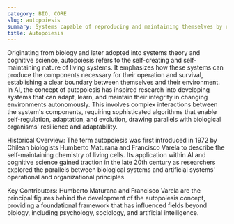 ```yaml
---
category: BIO, CORE
slug: autopoiesis
summary: Systems capable of reproducing and maintaining themselves by regulating their internal environment in response to external conditions.
title: Autopoiesis
---
```


Originating from biology and later adopted into systems theory and cognitive science, autopoiesis refers to the self-creating and self-maintaining nature of living systems. It emphasizes how these systems can produce the components necessary for their operation and survival, establishing a clear boundary between themselves and their environment. In AI, the concept of autopoiesis has inspired research into developing systems that can adapt, learn, and maintain their integrity in changing environments autonomously. This involves complex interactions between the system's components, requiring sophisticated algorithms that enable self-regulation, adaptation, and evolution, drawing parallels with biological organisms' resilience and adaptability.

Historical Overview: The term autopoiesis was first introduced in 1972 by Chilean biologists Humberto Maturana and Francisco Varela to describe the self-maintaining chemistry of living cells. Its application within AI and cognitive science gained traction in the late 20th century as researchers explored the parallels between biological systems and artificial systems' operational and organizational principles.

Key Contributors: Humberto Maturana and Francisco Varela are the principal figures behind the development of the autopoiesis concept, providing a foundational framework that has influenced fields beyond biology, including psychology, sociology, and artificial intelligence.